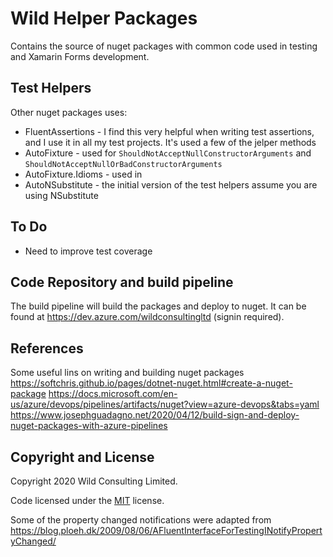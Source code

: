 # Wild Helper Packages

Contains the source of nuget packages with common code used in testing and Xamarin Forms development.


## Test Helpers

Other nuget packages uses:
- FluentAssertions - I find this very helpful when writing test assertions, and I use it in all my test projects. It's used a few of the jelper methods
- AutoFixture - used for `ShouldNotAcceptNullConstructorArguments` and `ShouldNotAcceptNullOrBadConstructorArguments` 
- AutoFixture.Idioms - used in 
- AutoNSubstitute - the initial version of the test helpers assume you are using NSubstitute


## To Do

- Need to improve test coverage


## Code Repository and build pipeline 

The build pipeline will build the packages and deploy to nuget. 
It can be found at https://dev.azure.com/wildconsultingltd (signin required).
 

## References

Some useful lins on writing and building nuget packages
		https://softchris.github.io/pages/dotnet-nuget.html#create-a-nuget-package
		https://docs.microsoft.com/en-us/azure/devops/pipelines/artifacts/nuget?view=azure-devops&tabs=yaml
		https://www.josephguadagno.net/2020/04/12/build-sign-and-deploy-nuget-packages-with-azure-pipelines


## Copyright and License

Copyright 2020 Wild Consulting Limited.

Code licensed under the [MIT](https://github.com/BlackrockDigital/startbootstrap-small-business/blob/gh-pages/LICENSE) license.

Some of the property changed notifications were adapted from https://blog.ploeh.dk/2009/08/06/AFluentInterfaceForTestingINotifyPropertyChanged/

